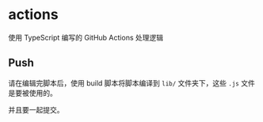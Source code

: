 # actions

使用 TypeScript 编写的 GitHub Actions 处理逻辑

## Push

请在编辑完脚本后，使用 build 脚本将脚本编译到 `lib/` 文件夹下，这些 `.js` 文件是要被使用的。

并且要一起提交。
